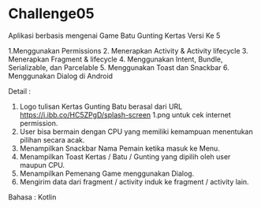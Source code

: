# Challenge05

Aplikasi berbasis mengenai Game Batu Gunting Kertas Versi Ke 5

1.Menggunakan Permissions
2. Menerapkan Activity & Activity 
lifecycle
3. Menerapkan Fragment & lifecycle
4. Menggunakan Intent, Bundle, 
Serializable, dan Parcelable
5. Menggunakan Toast dan Snackbar
6. Menggunakan Dialog di Android

Detail :
1. Logo tulisan Kertas Gunting Batu 
berasal dari URL 
https://i.ibb.co/HC5ZPgD/splash-screen
1.png untuk cek internet permission.
2. User bisa bermain dengan CPU yang 
memiliki kemampuan menentukan 
pilihan secara acak.
3. Menampilkan Snackbar Nama 
Pemain ketika masuk ke Menu.
4. Menampilkan Toast Kertas / Batu / 
Gunting yang dipilih oleh user maupun 
CPU.
4. Menampilkan Pemenang Game 
menggunakan Dialog.
5. Mengirim data dari fragment / activity 
induk ke fragment / activity lain.

Bahasa : Kotlin

